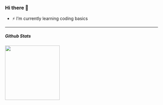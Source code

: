 ### Hi there 👋

- ⚡ I’m currently learning coding basics

----------------------------------------------------


##### Github Stats
<p>
  <img height="180em" src="https://github-readme-stats.vercel.app/api?username=Tinxdev&show_icons=true&hide_border=true&&count_private=true&include_all_commits=true&custom_title=TinxDev Github Statistics" />
